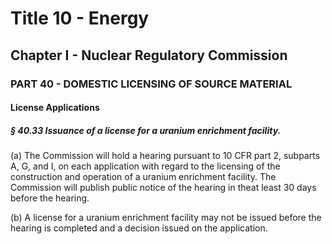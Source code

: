 
# Title 10 - Energy
## Chapter I - Nuclear Regulatory Commission
### PART 40 - DOMESTIC LICENSING OF SOURCE MATERIAL
#### License Applications
##### § 40.33 Issuance of a license for a uranium enrichment facility.

(a) The Commission will hold a hearing pursuant to 10 CFR part 2, subparts A, G, and I, on each application with regard to the licensing of the construction and operation of a uranium enrichment facility. The Commission will publish public notice of the hearing in theat least 30 days before the hearing.

(b) A license for a uranium enrichment facility may not be issued before the hearing is completed and a decision issued on the application.
